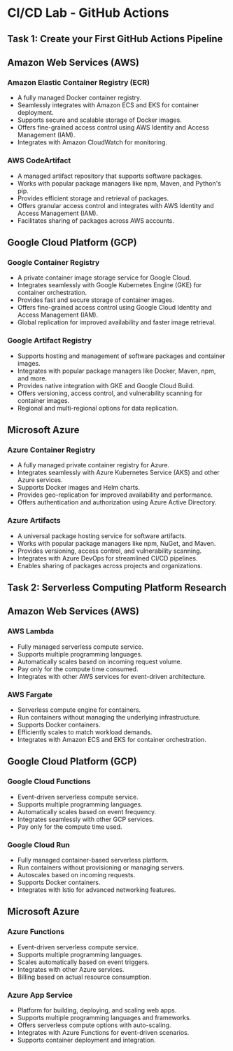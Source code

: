 # CI/CD Lab - GitHub Actions

## Task 1: Create your First GitHub Actions Pipeline

## Amazon Web Services (AWS)
### Amazon Elastic Container Registry (ECR)
* A fully managed Docker container registry.
* Seamlessly integrates with Amazon ECS and EKS for container deployment.
* Supports secure and scalable storage of Docker images.
* Offers fine-grained access control using AWS Identity and Access Management (IAM).
* Integrates with Amazon CloudWatch for monitoring.

### AWS CodeArtifact
* A managed artifact repository that supports software packages.
* Works with popular package managers like npm, Maven, and Python's pip.
* Provides efficient storage and retrieval of packages.
* Offers granular access control and integrates with AWS Identity and Access Management (IAM).
* Facilitates sharing of packages across AWS accounts.

## Google Cloud Platform (GCP)
### Google Container Registry
* A private container image storage service for Google Cloud.
* Integrates seamlessly with Google Kubernetes Engine (GKE) for container orchestration.
* Provides fast and secure storage of container images.
* Offers fine-grained access control using Google Cloud Identity and Access Management (IAM).
* Global replication for improved availability and faster image retrieval.

### Google Artifact Registry
* Supports hosting and management of software packages and container images.
* Integrates with popular package managers like Docker, Maven, npm, and more.
* Provides native integration with GKE and Google Cloud Build.
* Offers versioning, access control, and vulnerability scanning for container images.
* Regional and multi-regional options for data replication.


## Microsoft Azure
### Azure Container Registry
* A fully managed private container registry for Azure.
* Integrates seamlessly with Azure Kubernetes Service (AKS) and other Azure services.
* Supports Docker images and Helm charts.
* Provides geo-replication for improved availability and performance.
* Offers authentication and authorization using Azure Active Directory.
### Azure Artifacts
* A universal package hosting service for software artifacts.
* Works with popular package managers like npm, NuGet, and Maven.
* Provides versioning, access control, and vulnerability scanning.
* Integrates with Azure DevOps for streamlined CI/CD pipelines.
* Enables sharing of packages across projects and organizations.

## Task 2: Serverless Computing Platform Research

## Amazon Web Services (AWS)
### AWS Lambda
* Fully managed serverless compute service.
* Supports multiple programming languages.
* Automatically scales based on incoming request volume.
* Pay only for the compute time consumed.
* Integrates with other AWS services for event-driven architecture.
### AWS Fargate
* Serverless compute engine for containers.
* Run containers without managing the underlying infrastructure.
* Supports Docker containers.
* Efficiently scales to match workload demands.
* Integrates with Amazon ECS and EKS for container orchestration.


## Google Cloud Platform (GCP)
### Google Cloud Functions
* Event-driven serverless compute service.
* Supports multiple programming languages.
* Automatically scales based on event frequency.
* Integrates seamlessly with other GCP services.
* Pay only for the compute time used.
### Google Cloud Run
* Fully managed container-based serverless platform.
* Run containers without provisioning or managing servers.
* Autoscales based on incoming requests.
* Supports Docker containers.
* Integrates with Istio for advanced networking features.


## Microsoft Azure
### Azure Functions
* Event-driven serverless compute service.
* Supports multiple programming languages.
* Scales automatically based on event triggers.
* Integrates with other Azure services.
* Billing based on actual resource consumption.
### Azure App Service
* Platform for building, deploying, and scaling web apps.
* Supports multiple programming languages and frameworks.
* Offers serverless compute options with auto-scaling.
* Integrates with Azure Functions for event-driven scenarios.
* Supports container deployment and integration.
